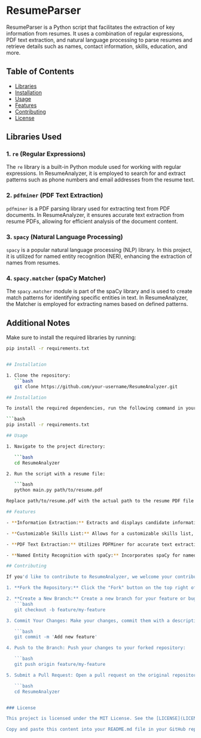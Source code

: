 # ResumeParser

ResumeParser is a Python script that facilitates the extraction of key information from resumes. It uses a combination of regular expressions, PDF text extraction, and natural language processing to parse resumes and retrieve details such as names, contact information, skills, education, and more.

## Table of Contents
- [Libraries](#libraries)
- [Installation](#installation)
- [Usage](#usage)
- [Features](#features)
- [Contributing](#contributing)
- [License](#license)

## Libraries Used

### 1. `re` (Regular Expressions)

The `re` library is a built-in Python module used for working with regular expressions. In ResumeAnalyzer, it is employed to search for and extract patterns such as phone numbers and email addresses from the resume text.

### 2. `pdfminer` (PDF Text Extraction)

`pdfminer` is a PDF parsing library used for extracting text from PDF documents. In ResumeAnalyzer, it ensures accurate text extraction from resume PDFs, allowing for efficient analysis of the document content.

### 3. `spacy` (Natural Language Processing)

`spacy` is a popular natural language processing (NLP) library. In this project, it is utilized for named entity recognition (NER), enhancing the extraction of names from resumes.

### 4. `spacy.matcher` (spaCy Matcher)

The `spacy.matcher` module is part of the spaCy library and is used to create match patterns for identifying specific entities in text. In ResumeAnalyzer, the Matcher is employed for extracting names based on defined patterns.

## Additional Notes

Make sure to install the required libraries by running:

```bash
pip install -r requirements.txt


## Installation

1. Clone the repository:
   ```bash
   git clone https://github.com/your-username/ResumeAnalyzer.git

## Installation

To install the required dependencies, run the following command in your terminal:

```bash
pip install -r requirements.txt

## Usage

1. Navigate to the project directory:

   ```bash
   cd ResumeAnalyzer

2. Run the script with a resume file:

   ```bash
   python main.py path/to/resume.pdf

Replace path/to/resume.pdf with the actual path to the resume PDF file you want to analyze.

## Features

- **Information Extraction:** Extracts and displays candidate information from resumes, including names, contact information, email addresses, skills, and education details.

- **Customizable Skills List:** Allows for a customizable skills list, enabling tailored extraction based on specific requirements.

- **PDF Text Extraction:** Utilizes PDFMiner for accurate text extraction from PDF documents, ensuring reliable parsing of resume content.

- **Named Entity Recognition with spaCy:** Incorporates spaCy for named entity recognition, enhancing the extraction of names and improving overall accuracy.

## Contributing

If you'd like to contribute to ResumeAnalyzer, we welcome your contributions! Please follow these steps:

1. **Fork the Repository:** Click the "Fork" button on the top right of this repository to create your own copy.

2. **Create a New Branch:** Create a new branch for your feature or bug fix. For example:
   ```bash
   git checkout -b feature/my-feature

3. Commit Your Changes: Make your changes, commit them with a descriptive message:

   ```bash
   git commit -m 'Add new feature'

4. Push to the Branch: Push your changes to your forked repository:

   ```bash
   git push origin feature/my-feature

5. Submit a Pull Request: Open a pull request on the original repository. Provide a detailed description of your changes.

   ```bash
   cd ResumeAnalyzer


### License

This project is licensed under the MIT License. See the [LICENSE](LICENSE) file for details.

Copy and paste this content into your README.md file in your GitHub repository. Customize the licensing details in the [LICENSE](LICENSE) file according to your project's requirements.






